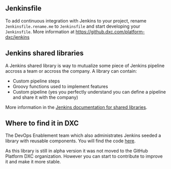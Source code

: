 ## Jenkinsfile

To add continuous integration with Jenkins to your project, rename `Jenkinsfile.rename.me` to  `Jenkinsfile` and start developing your `Jenkinsfile`. More information at https://github.dxc.com/platform-dxc/jenkins

## Jenkins shared libraries

A Jenkins shared library is way to mutualize some piece of Jenkins pipeline accross a team or accross the company. 
A library can contain:

- Custom pipeline steps
- Groovy functions used to implement features
- Custom pipeline (yes you perfectly understand you can define a pipeline and share it with the company)

More information in the [Jenkins documentation for shared libraries](https://jenkins.io/doc/book/pipeline/shared-libraries/).

## Where to find it in DXC

The DevOps Enablement team which also administrates Jenkins seeded a library with reusable components.
You will find the code [here](https://github.dxc.com/lgil3/devops-jenkins-sharedlibs).

As this library is still in alpha version it was not moved to the GitHub Platform DXC organization. However you can start to contribute
to improve it and make it more stable.
